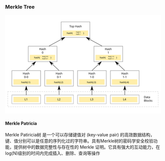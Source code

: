 ### Merkle Tree

![图源wiki](./36_MerkleTree.png)

#### Merkle Patricia

Merkle Patiricia树 是一个可以存储键值对 (key-value pair) 的高效数据结构，键、值分别可以是任意的序列化过的字符串。具有Merkle树的密码学安全校验功能，提供树中的数据完整性与存在性的 Merkle 证明。它具有强大的互动能力，在log(N)级别的时间内完成插入、删除、查询等操作